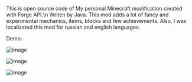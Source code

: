 This is open source code of My personal Minecraft modification created with Forge API.\n
Writen by Java.
This mod adds a lot of fancy and experimental mechanics, items, blocks and few achievements.
Also, I was localizated this mod for russian and english languages.

Demo:

![image](https://user-images.githubusercontent.com/56406918/195412636-162d9024-1b6e-4f51-901f-8559351bc5d4.png)

![image](https://user-images.githubusercontent.com/56406918/195410988-2bfb7bcb-4fcf-4bdb-85fc-3c742cfe5953.png)

![image](https://user-images.githubusercontent.com/56406918/195401632-3c9ed399-c35e-4560-8ea5-f1b96265a4ba.png)
